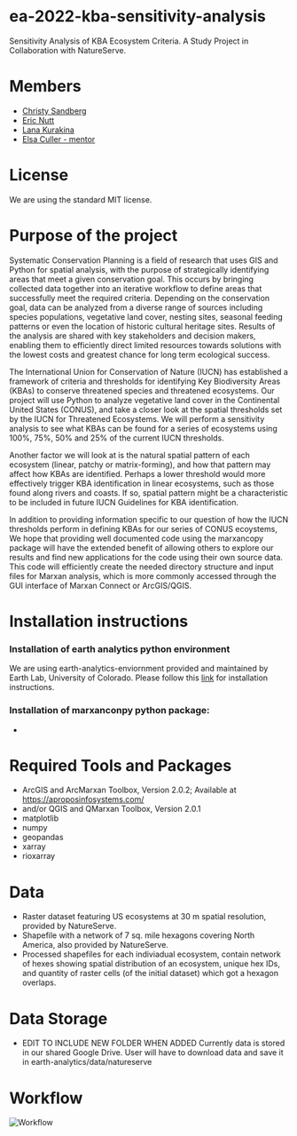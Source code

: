 # ea-2022-kba-sensitivity-analysis
Sensitivity Analysis of KBA Ecosystem Criteria. A Study Project in Collaboration with NatureServe.

# Members 
* [Christy Sandberg](https://github.com/csandberg303)
* [Eric Nutt](https://github.com/ericrnutt5)
* [Lana Kurakina](https://github.com/S-Kur)
* [Elsa Culler - mentor](https://github.com/eculler)

# License
We are using the standard MIT license.

# Purpose of the project
Systematic Conservation Planning is a field of research that uses GIS and Python for spatial analysis, with the purpose of strategically identifying areas that meet a given conservation goal. This occurs by bringing collected data together into an iterative workflow to define areas that successfully meet the required criteria. Depending on the conservation goal, data can be analyzed from a diverse range of sources including species populations, vegetative land cover, nesting sites, seasonal feeding patterns or even the location of historic cultural heritage sites. Results of the analysis are shared with key stakeholders and decision makers, enabling them to efficiently direct limited resources towards solutions with the lowest costs and greatest chance for long term ecological success.

The International Union for Conservation of Nature (IUCN) has established a framework of criteria and thresholds for identifying Key Biodiversity Areas (KBAs) to conserve threatened species and threatened ecosystems. Our project will use Python to analyze vegetative land cover in the Continental United States (CONUS), and take a closer look at the spatial thresholds set by the IUCN for Threatened Ecosystems. We will perform a sensitivity analysis to see what KBAs can be found for a series of ecosystems using 100%, 75%, 50% and 25% of the current IUCN thresholds. 

Another factor we will look at is the natural spatial pattern of each ecosystem (linear, patchy or matrix-forming), and how that pattern may affect how KBAs are identified. Perhaps a lower threshold would more effectively trigger KBA identification in linear ecosystems, such as those found along rivers and coasts. If so, spatial pattern might be a characteristic to be included in future IUCN Guidelines for KBA identification.

In addition to providing information specific to our question of how the IUCN thresholds perform in defining KBAs for our series of CONUS ecoystems, We hope that providing well documented code using the marxancopy package will have the extended benefit of allowing others to explore our results and find new applications for the code using their own source data.  This code will efficiently create the needed directory structure and input files for Marxan analysis, which is more commonly accessed through the GUI interface of Marxan Connect or ArcGIS/QGIS.

# Installation instructions
### Installation of earth analytics python environment
We are using earth-analytics-enviornment provided and maintained by Earth Lab, University of Colorado. Please follow this [link](https://www.earthdatascience.org/workshops/setup-earth-analytics-python/) for installation instructions.

### Installation of marxanconpy python package:
*

# Required Tools and Packages
* ArcGIS and ArcMarxan Toolbox, Version 2.0.2; Available at https://aproposinfosystems.com/
* and/or QGIS and QMarxan Toolbox, Version 2.0.1
* matplotlib
* numpy
* geopandas
* xarray
* rioxarray

# Data
* Raster dataset featuring US ecosystems at 30 m spatial resolution, provided by NatureServe.
* Shapefile with a network of 7 sq. mile hexagons covering North America, also provided by NatureServe.
* Processed shapefiles for each indiviadual ecosystem, contain network of hexes showing spatial distribution of an ecosystem, unique hex IDs, and quantity of raster cells (of the initial dataset) which got a hexagon overlaps.

# Data Storage
* EDIT TO INCLUDE NEW FOLDER WHEN ADDED Currently data is stored in our shared Google Drive. User will have to download data and save it in earth-analytics/data/natureserve


# Workflow


![Workflow](https://github.com/S-Kur/ea-2022-kba-sensitivity/blob/main/assests/figures/KBA_Analysis_Workflow.jpg)
